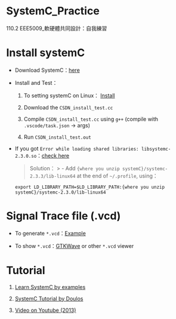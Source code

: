 # SystemC_Practice
110.2 EEE5009_軟硬體共同設計：自我練習

# Install systemC 

- Download SystemC：[here](https://www.accellera.org/downloads/standards/systemc)

- Install and Test：
    1. To setting systemC on Linux： [Install](https://blog.csdn.net/weixin_44381276/article/details/121641494?spm=1001.2101.3001.6650.9&utm_medium=distribute.pc_relevant.none-task-blog-2%7Edefault%7EBlogCommendFromBaidu%7ERate-9.pc_relevant_default&depth_1-utm_source=distribute.pc_relevant.none-task-blog-2%7Edefault%7EBlogCommendFromBaidu%7ERate-9.pc_relevant_default&utm_relevant_index=11)

    2. Download the ```CSDN_install_test.cc``` 
    3. Compile ```CSDN_install_test.cc``` using ```g++``` (compile with ```.vscode/task.json``` -> args)
    4. Run ```CSDN_install_test.out```

- If you got ```Error while loading shared libraries: libsystemc-2.3.0.so```：[check here](https://stackoverflow.com/questions/12408882/error-while-loading-shared-libraries-libsystemc-2-3-0-so)

    > Solution：
        > - Add ```{where you unzip systemC}/systemc-2.3.3/lib-linux64``` at the end of  ```~/.profile```, using：
    ```
    export LD_LIBRARY_PATH=$LD_LIBRARY_PATH:{where you unzip systemC}/systemc-2.3.0/lib-linux64
    ```

# Signal Trace file (.vcd)

- To generate ```*.vcd```：[Example](https://learnsystemc.com/basic/trace)

- To show ```*.vcd```：[GTKWave](http://gtkwave.sourceforge.net/) or other ```*.vcd``` viewer

# Tutorial

1. [Learn SystemC by examples](https://learnsystemc.com/basic/hello_world)

2. [SystemC Tutorial by Doulos](https://www.doulos.com/knowhow/systemc/systemc-tutorial/modules-and-processes/)

3. [Video on Youtube (2013)](https://www.youtube.com/watch?v=NCFxBGLB5xs&list=PLcvQHr8v8MQLj9tCYyOw44X1PLisEsX-J&index=1)